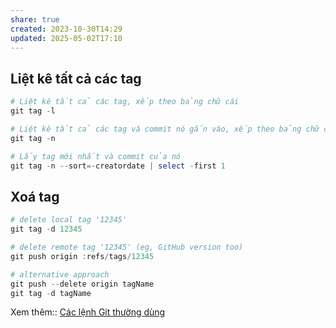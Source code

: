 ```yaml
---
share: true
created: 2023-10-30T14:29
updated: 2025-05-02T17:10
---
```

## Liệt kê tất cả các tag
```PowerShell
# Liệt kê tất cả các tag, xếp theo bảng chữ cái
git tag -l

# Liệt kê tất cả các tag và commit nó gắn vào, xếp theo bảng chữ cái và thời gian
git tag -n 

# Lấy tag mới nhất và commit của nó
git tag -n --sort=-creatordate | select -first 1
```
## Xoá tag
```PowerShell
# delete local tag '12345'
git tag -d 12345

# delete remote tag '12345' (eg, GitHub version too)
git push origin :refs/tags/12345

# alternative approach
git push --delete origin tagName
git tag -d tagName
```
Xem thêm:: [Các lệnh Git thường dùng](../C%C3%A1c%20l%E1%BB%87nh%20Git%20th%C6%B0%E1%BB%9Dng%20d%C3%B9ng.md)